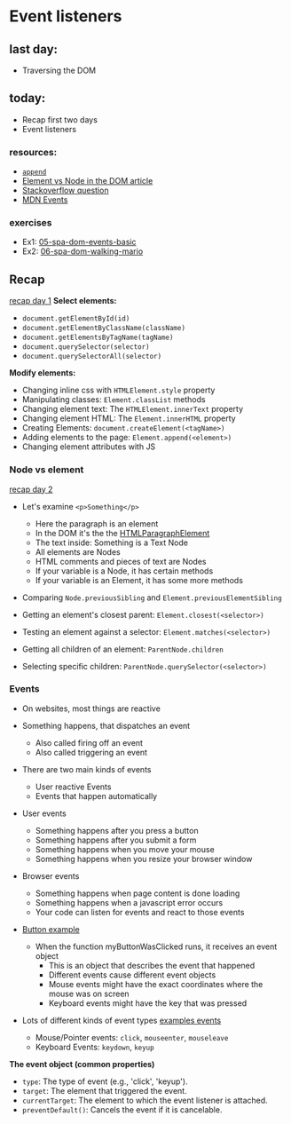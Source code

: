 # Event listeners

## last day:

- Traversing the DOM

## today:

- Recap first two days
- Event listeners

### resources:

- [`append`](https://developer.mozilla.org/en-US/docs/Web/API/Element/append)
- [Element vs Node in the DOM article](https://medium.com/front-end-weekly/what-is-the-difference-between-element-and-node-in-dom-56182fce7af1)
- [Stackoverflow question](https://stackoverflow.com/questions/9979172/difference-between-node-object-and-element-object)
- [MDN Events](https://developer.mozilla.org/en-US/docs/Web/Events)

### exercises

- Ex1: [05-spa-dom-events-basic](https://classroom.github.com/a/k8hKdGOY)
- Ex2: [06-spa-dom-walking-mario](https://classroom.github.com/a/XqmGHVrr)

## Recap

[recap day 1](./recap-day-1/)
**Select elements:**

- `document.getElementById(id)`
- `document.getElementByClassName(className)`
- `document.getElementsByTagName(tagName)`
- `document.querySelector(selector)`
- `document.querySelectorAll(selector)`


**Modify elements:** 

- Changing inline css with `HTMLElement.style` property
- Manipulating classes: `Element.classList` methods
- Changing element text: The `HTMLElement.innerText` property
- Changing element HTML: The `Element.innerHTML` property
- Creating Elements: `document.createElement(<tagName>)`
- Adding elements to the page: `Element.append(<element>)`
- Changing element attributes with JS



### Node vs element 
[recap day 2](./recap-day-2/)

- Let's examine `<p>Something</p>`
    - Here the paragraph is an element
    - In the DOM it's the the [HTMLParagraphElement](https://developer.mozilla.org/en-US/docs/Web/API/HTMLParagraphElement)
    - The text inside: Something is a Text Node
    - All elements are Nodes
    - HTML comments and pieces of text are Nodes
    - If your variable is a Node, it has certain methods
    - If your variable is an Element, it has some more methods

- Comparing `Node.previousSibling` and `Element.previousElementSibling`
- Getting an element's closest parent: `Element.closest(<selector>)`
- Testing an element against a selector: `Element.matches(<selector>)`
- Getting all children of an element: `ParentNode.children`
- Selecting specific children: `ParentNode.querySelector(<selector>)`


### Events

- On websites, most things are reactive

- Something happens, that dispatches an event
    - Also called firing off an event
    - Also called triggering an event

- There are two main kinds of events
    - User reactive Events
    - Events that happen automatically

- User events
    - Something happens after you press a button
    - Something happens after you submit a form
    - Something happens when you move your mouse
    - Something happens when you resize your browser window

- Browser events
    - Something happens when page content is done loading
    - Something happens when a javascript error occurs
    - Your code can listen for events and react to those events

- [Button example](firstButton.html) 
    - When the function myButtonWasClicked runs, it receives an event object
        - This is an object that describes the event that happened
        - Different events cause different event objects
        - Mouse events might have the exact coordinates where the mouse was on screen
        - Keyboard events might have the key that was pressed

- Lots of different kinds of event types [examples events](examplesEvents.html)
    - Mouse/Pointer events: `click`, `mouseenter`, `mouseleave`
    - Keyboard Events: `keydown`, `keyup`


**The event object (common properties)**

- `type`: The type of event (e.g., 'click', 'keyup').
- `target`: The element that triggered the event.
- `currentTarget`: The element to which the event listener is attached.
- `preventDefault()`: Cancels the event if it is cancelable.